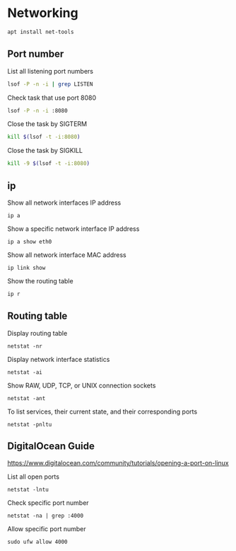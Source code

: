 # Networking

```sh
apt install net-tools
```

## Port number

List all listening port numbers
```sh
lsof -P -n -i | grep LISTEN
```

Check task that use port 8080
```sh
lsof -P -n -i :8080
```

Close the task by SIGTERM
```sh
kill $(lsof -t -i:8080)
```

Close the task by SIGKILL
```sh
kill -9 $(lsof -t -i:8080)
```

## ip

Show all network interfaces IP address
```shell
ip a
```

Show a specific network interface IP address
```shell
ip a show eth0
```

Show all network interface MAC address
```shell
ip link show
```

Show the routing table
```sh
ip r
```

## Routing table

Display routing table
```shell
netstat -nr
```

Display network interface statistics
```shell
netstat -ai
```

Show RAW, UDP, TCP, or UNIX connection sockets
```shell
netstat -ant
```

To list services, their current state, and their corresponding ports
```
netstat -pnltu
```

## DigitalOcean Guide

https://www.digitalocean.com/community/tutorials/opening-a-port-on-linux

List all open ports
```shell
netstat -lntu
```

Check specific port number
```shell
netstat -na | grep :4000
```

Allow specific port number
```shell
sudo ufw allow 4000
```
